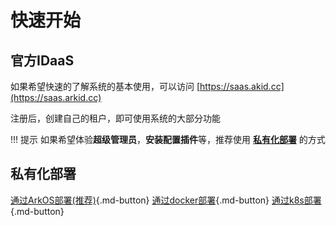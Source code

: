 # 快速开始

## 官方IDaaS
如果希望快速的了解系统的基本使用，可以访问 [https://saas.akid.cc](https://saas.arkid.cc)

注册后，创建自己的租户，即可使用系统的大部分功能

!!! 提示
    如果希望体验**超级管理员**，**安装配置插件**等，推荐使用 **[私有化部署](#私有化部署)** 的方式

## 私有化部署

[通过ArkOS部署(推荐)](%20私有化部署/通过ArkOS部署/){.md-button}
[通过docker部署](%20私有化部署/通过docker部署/){.md-button}
[通过k8s部署](%20私有化部署/通过k8s部署/){.md-button}
